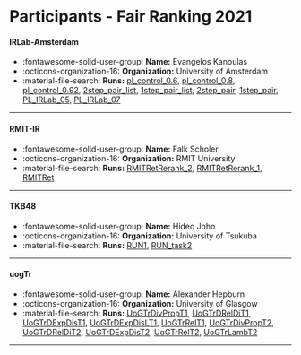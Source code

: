 # Participants - Fair Ranking 2021 

#### IRLab-Amsterdam
 - :fontawesome-solid-user-group: **Name:** Evangelos Kanoulas
 - :octicons-organization-16: **Organization:** University of Amsterdam
 - :material-file-search: **Runs:** [pl_control_0.6](./runs.md#pl_control_0.6), [pl_control_0.8](./runs.md#pl_control_0.8), [pl_control_0.92](./runs.md#pl_control_0.92), [2step_pair_list](./runs.md#2step_pair_list), [1step_pair_list](./runs.md#1step_pair_list), [2step_pair](./runs.md#2step_pair), [1step_pair](./runs.md#1step_pair), [PL_IRLab_05](./runs.md#pl_irlab_05), [PL_IRLab_07](./runs.md#pl_irlab_07) 

---
#### RMIT-IR
 - :fontawesome-solid-user-group: **Name:** Falk Scholer
 - :octicons-organization-16: **Organization:** RMIT University
 - :material-file-search: **Runs:** [RMITRetRerank_2](./runs.md#rmitretrerank_2), [RMITRetRerank_1](./runs.md#rmitretrerank_1), [RMITRet](./runs.md#rmitret) 

---
#### TKB48
 - :fontawesome-solid-user-group: **Name:** Hideo Joho
 - :octicons-organization-16: **Organization:** University of Tsukuba
 - :material-file-search: **Runs:** [RUN1](./runs.md#run1), [RUN_task2](./runs.md#run_task2) 

---
#### uogTr
 - :fontawesome-solid-user-group: **Name:** Alexander Hepburn
 - :octicons-organization-16: **Organization:** University of Glasgow
 - :material-file-search: **Runs:** [UoGTrDivPropT1](./runs.md#uogtrdivpropt1), [UoGTrDRelDiT1](./runs.md#uogtrdreldit1), [UoGTrDExpDisT1](./runs.md#uogtrdexpdist1), [UoGTrDExpDisLT1](./runs.md#uogtrdexpdislt1), [UoGTrRelT1](./runs.md#uogtrrelt1), [UoGTrDivPropT2](./runs.md#uogtrdivpropt2), [UoGTrDRelDiT2](./runs.md#uogtrdreldit2), [UoGTrDExpDisT2](./runs.md#uogtrdexpdist2), [UoGTrRelT2](./runs.md#uogtrrelt2), [UoGTrLambT2](./runs.md#uogtrlambt2) 

---

